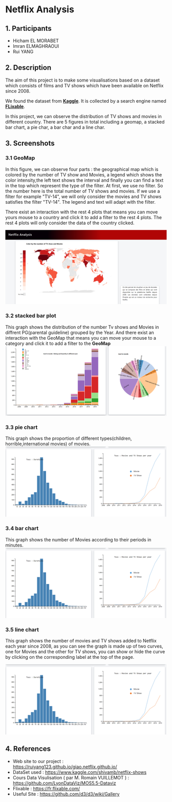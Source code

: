 # Netflix Analysis

## 1. Participants 

- Hicham EL MORABET
- Imran ELMAGHRAOUI
- Rui YANG

## 2. Description

The aim of this project is to make some visualisations based on a dataset which consists 
of films and TV shows which have been available on Netflix since 2008.

We found the dataset from **[Kaggle](https://www.kaggle.com/shivamb/netflix-shows)**. It is collected by a search engine named **[FLixable](https://fr.flixable.com/)**.
 
In this project, we can observe the distribution of TV shows and movies in different country. 
There are 5 figures in total including a geomap, a stacked bar chart, a pie char, a bar char and a line char.



## 3. Screenshots

### 3.1 GeoMap

In this figure, we can observe four parts : the geographical map which is colored by the number of TV show and Movies, a legend which shows the color intensity,the left text shows the interval and finally you can find a text in the top which represent the type of the filter. At first, we use no filter. So the number here is the total number of TV shows and movies. If we use a filter for example "TV-14", we will only consider the movies and TV shows satisfies the filter "TV-14". The legend and text will adapt with the filter.

There exist an interaction with the rest 4 plots that means you can move yours mouse to a country and click it to add a filter to the rest 4 plots. The rest 4 plots will only consider the data of the country clicked.

![avatar](https://github.com/ruiyang123/giao.netflix.github.io/blob/master/screenShots/f.PNG)

### 3.2 stacked bar plot

This graph shows the distribution of the number Tv shows and Movies in diffrent PG(parental guideline) grouped by the Year.
And there exist an interaction with the GeoMap that means you can move your mouse to a category and click it to add a filter to the **GeoMap**
![avatar](https://github.com/ruiyang123/giao.netflix.github.io/blob/master/screenShots/figure2.PNG)

### 3.3 pie chart

This graph shows the proportion of different types(children, horrible,international movies) of movies.
![avatar](https://github.com/ruiyang123/giao.netflix.github.io/blob/master/screenShots/figure3.PNG)

### 3.4 bar chart

This graph shows the number of Movies according to their periods in minutes.
![avatar](https://github.com/ruiyang123/giao.netflix.github.io/blob/master/screenShots/figure3.PNG)

### 3.5 line chart

This graph shows the number of movies and TV shows added to Netflix each year since 2008, as you can see the graph is made up of two curves, one for Movies and the other for TV shows, you can show or hide the curve by clicking on the corresponding label at the top of the page.

![avatar](https://github.com/ruiyang123/giao.netflix.github.io/blob/master/screenShots/figure3.PNG)





## 4. References

- Web site to our project : https://ruiyang123.github.io/giao.netflix.github.io/
- DataSet used : https://www.kaggle.com/shivamb/netflix-shows
- Cours Data Visulisation ( par M. Romain VUILLEMOT ) : https://github.com/LyonDataViz/MOS5.5-Dataviz
- Flixable :  https://fr.flixable.com/
- Useful Site : https://github.com/d3/d3/wiki/Gallery
